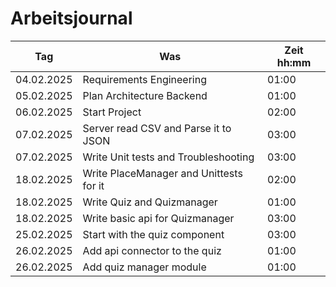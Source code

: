 # Arbeitsjournal

| **Tag**    | **Was**                                 | **Zeit** hh:mm |
| ---------- | --------------------------------------- | -------------- |
| 04.02.2025 | Requirements Engineering                | 01:00          |
| 05.02.2025 | Plan Architecture Backend               | 01:00          |
| 06.02.2025 | Start Project                           | 02:00          |
| 07.02.2025 | Server read CSV and Parse it to JSON    | 03:00          |
| 07.02.2025 | Write Unit tests and Troubleshooting    | 03:00          |
| 18.02.2025 | Write PlaceManager and Unittests for it | 02:00          |
| 18.02.2025 | Write Quiz and Quizmanager              | 01:00          |
| 18.02.2025 | Write basic api for Quizmanager         | 03:00          |
| 25.02.2025 | Start with the quiz component           | 03:00          |
| 26.02.2025 | Add api connector to the quiz           | 01:00          |
| 26.02.2025 | Add quiz manager module                 | 01:00          |

